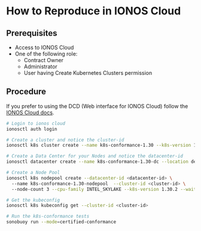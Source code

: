 # How to Reproduce in IONOS Cloud

## Prerequisites

- Access to IONOS Cloud
- One of the following role:
  - Contract Owner
  - Administrator
  - User having Create Kubernetes Clusters permission

## Procedure

If you prefer to using the DCD (Web interface for IONOS Cloud) follow the [IONOS Cloud docs](https://docs.ionos.com/cloud/managed-services/managed-kubernetes/how-tos).

```bash
# Login to ionos cloud
ionosctl auth login

# Create a cluster and notice the cluster-id
ionosctl k8s cluster create --name k8s-conformance-1.30 --k8s-version 1.30.2 --wait-for-state

# Create a Data Center for your Nodes and notice the datacenter-id
ionosctl datacenter create --name k8s-conformance-1.30-dc --location de/fra --wait-for-request

# Create a Node Pool
ionosctl k8s nodepool create --datacenter-id <datacenter-id> \ 
  --name k8s-conformance-1.30-nodepool  --cluster-id <cluster-id> \ 
  --node-count 3 --cpu-family INTEL_SKYLAKE --k8s-version 1.30.2 --wait-for-state

# Get the kubeconfig
ionosctl k8s kubeconfig get --cluster-id <cluster-id>

# Run the k8s-conformance tests
sonobuoy run --mode=certified-conformance
```
